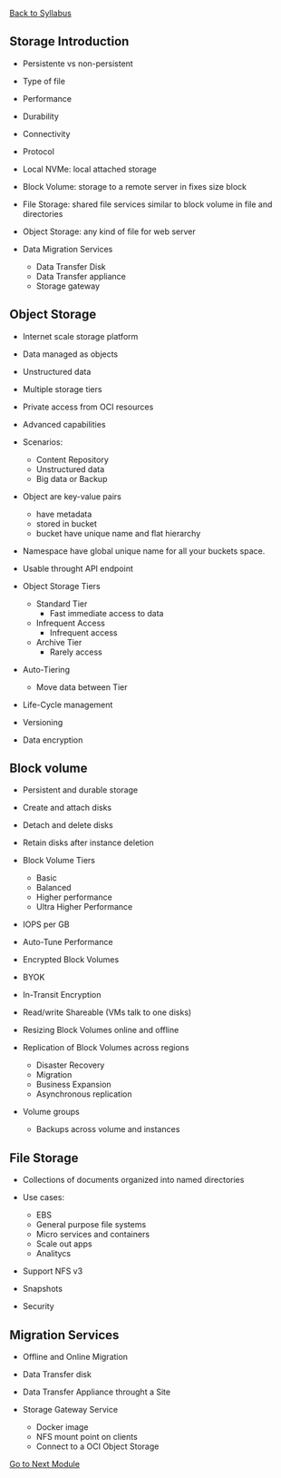 [Back to Syllabus](./README.md#course-syllabus)

## Storage Introduction

- Persistente vs non-persistent
- Type of file
- Performance
- Durability
- Connectivity
- Protocol

- Local NVMe: local attached storage
- Block Volume: storage to a remote server in fixes size block
- File Storage: shared file services similar to block volume in file and directories
- Object Storage: any kind of file for web server

- Data Migration Services
    - Data Transfer Disk
    - Data Transfer appliance
    - Storage gateway

## Object Storage

- Internet scale storage platform
- Data managed as objects
- Unstructured data
- Multiple storage tiers
- Private access from OCI resources
- Advanced capabilities

- Scenarios:
    - Content Repository
    - Unstructured data
    - Big data or Backup

- Object are key-value pairs
    - have metadata
    - stored in bucket
    - bucket have unique name and flat hierarchy

- Namespace have global unique name for all your buckets space.
- Usable throught API endpoint

- Object Storage Tiers
    - Standard Tier
        - Fast immediate access to data
    - Infrequent Access
        - Infrequent access
    - Archive Tier
        - Rarely access

- Auto-Tiering
    - Move data between Tier

- Life-Cycle management
- Versioning
- Data encryption

## Block volume

- Persistent and durable storage
- Create and attach disks
- Detach and delete disks
- Retain disks after instance deletion

- Block Volume Tiers
    - Basic
    - Balanced
    - Higher performance
    - Ultra Higher Performance
 - IOPS per GB

- Auto-Tune Performance
- Encrypted Block Volumes
- BYOK
- In-Transit Encryption
- Read/write Shareable (VMs talk to one disks)
- Resizing Block Volumes online and offline
- Replication of Block Volumes across regions
    - Disaster Recovery
    - Migration
    - Business Expansion
    - Asynchronous replication
- Volume groups
    - Backups across volume and instances

## File Storage

- Collections of documents organized into named directories

- Use cases:
    - EBS
    - General purpose file systems
    - Micro services and containers
    - Scale out apps
    - Analitycs

- Support NFS v3
- Snapshots
- Security

## Migration Services

- Offline and Online Migration
- Data Transfer disk
- Data Transfer Appliance throught a Site

- Storage Gateway Service
    - Docker image
    - NFS mount point on clients
    - Connect to a OCI Object Storage

[Go to Next Module](./8_Database.md)